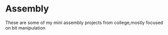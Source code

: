 # Assembly
These are some of my mini assembly projects from college,mostly focused on bit manipulation
